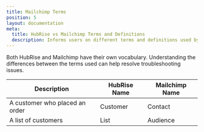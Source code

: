 ```yaml
---
title: Mailchimp Terms
position: 5
layout: documentation
meta:
  title: HubRise vs Mailchimp Terms and Definitions
  description: Informs users on different terms and definitions used by Mailchimp vs HubRise. Understanding differences can help resolve troubleshooting Mailchimp connection issues in the context of an integration with HubRise.
---
```


Both HubRise and Mailchimp have their own vocabulary. Understanding the differences between the terms used can help resolve troubleshooting issues.

| Description                           | HubRise Name | Mailchimp Name |
| ------------------------------------- | ------------ | --------------- |
| A customer who placed an order                          | Customer      | Contact        |
| A list of customers     | List     | Audience            |
